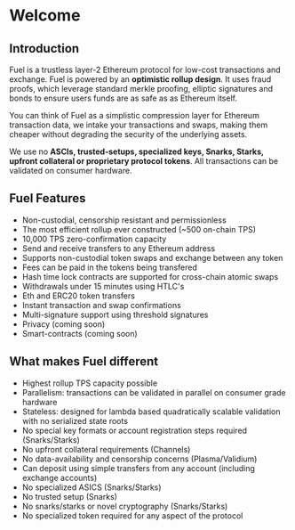 Welcome
===

<!---[Try out Fuel live on all Testnets](https://network.fuel.sh)--->

Introduction
---

Fuel is a trustless layer-2 Ethereum protocol for low-cost transactions and exchange. Fuel is powered by an **optimistic rollup design**. It uses fraud proofs, which leverage standard merkle proofing, elliptic signatures and bonds to ensure users funds are as safe as as Ethereum itself.

You can think of Fuel as a simplistic compression layer for Ethereum transaction data, we intake your transactions and swaps, making them cheaper without degrading the security of the underlying assets.

We use no **ASCIs, trusted-setups, specialized keys, Snarks, Starks, upfront collateral or proprietary protocol tokens**. All transactions can be validated on consumer hardware.

Fuel Features
---

- Non-custodial, censorship resistant and permissionless
- The most efficient rollup ever constructed (~500 on-chain TPS)
- 10,000 TPS zero-confirmation capacity
- Send and receive transfers to any Ethereum address
- Supports non-custodial token swaps and exchange between any token
- Fees can be paid in the tokens being transfered
- Hash time lock contracts are supported for cross-chain atomic swaps
- Withdrawals under 15 minutes using HTLC's
- Eth and ERC20 token transfers
- Instant transaction and swap confirmations
- Multi-signature support using threshold signatures
- Privacy (coming soon)
- Smart-contracts (coming soon)

What makes Fuel different
---

- Highest rollup TPS capacity possible
- Parallelism: transactions can be validated in parallel on consumer grade hardware
- Stateless: designed for lambda based quadratically scalable validation with no serialized state roots
- No special key formats or account registration steps required (Snarks/Starks)
- No upfront collateral requirements (Channels)
- No data-availability and censorship concerns (Plasma/Validium)
- Can deposit using simple transfers from any account (including exchange accounts)
- No specialized ASICS (Snarks/Starks)
- No trusted setup (Snarks)
- No snarks/starks or novel cryptography (Snarks/Starks)
- No specialized token required for any aspect of the protocol
